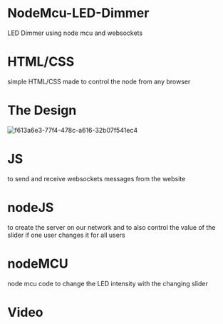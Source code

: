# NodeMcu-LED-Dimmer
LED Dimmer using node mcu and websockets
# HTML/CSS
simple HTML/CSS made to control the node from any browser
# The Design
![f613a6e3-77f4-478c-a616-32b07f541ec4](https://user-images.githubusercontent.com/95578914/201537143-4aed3eea-5a4b-44a8-9c39-336c4cb73c91.jpg)
# JS 
to send and receive websockets messages from the website
# nodeJS
to create the server on our network and to also control the value of the slider if one user changes it for all users
# nodeMCU 
node mcu code to change the LED intensity with the changing slider
# Video
